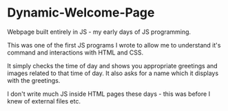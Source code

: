 # Dynamic-Welcome-Page
Webpage built entirely in JS - my early days of JS programming.

This was one of the first JS programs I wrote to allow me to understand it's command and interactions with HTML and CSS.

It simply checks the time of day and shows you appropriate greetings and images related to that time of day.
It also asks for a name which it displays with the greetings.

I don't write much JS inside HTML pages these days - this was before I knew of external files etc.
